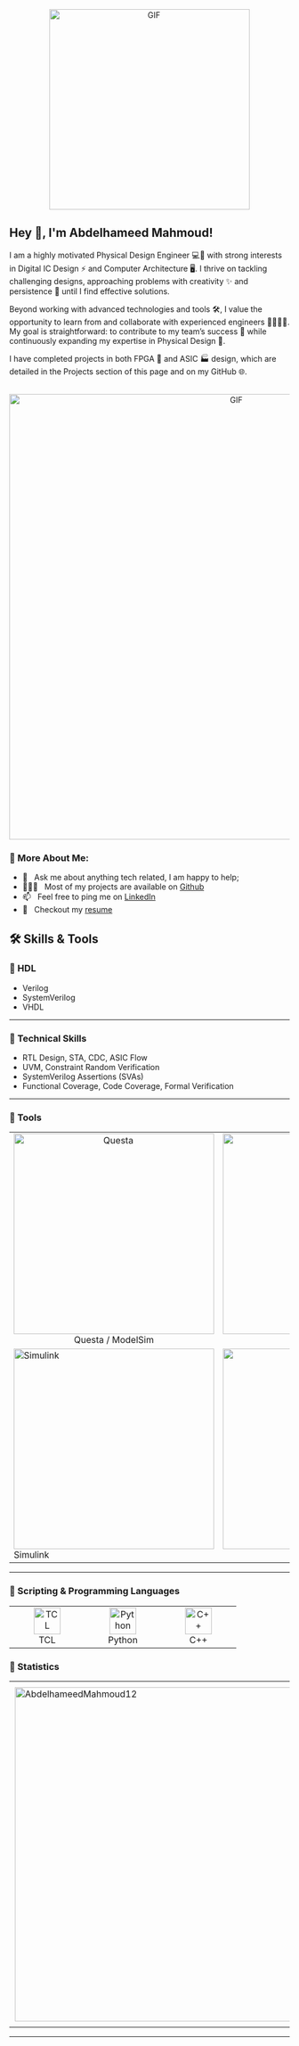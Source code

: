 <div align="center">

<img align="center" alt="GIF" src="https://gist.githubusercontent.com/Prince-Shivaram/3ace2c813ca49546f3f5f20cd03a2d3e/raw/6058e76860d16ee29df949da3166b3653959318f/hello.gif" href="https://github.com/sp-xd" width="360px"/>
</div>

## Hey 👋, I'm Abdelhameed Mahmoud!

I am a highly motivated Physical Design Engineer 💻🔧 with strong interests in Digital IC Design ⚡ and Computer Architecture 🖥️. I thrive on tackling challenging designs, approaching problems with creativity ✨ and persistence 💪 until I find effective solutions.

Beyond working with advanced technologies and tools 🛠️, I value the opportunity to learn from and collaborate with experienced engineers 👨‍💻👩‍💻. My goal is straightforward: to contribute to my team’s success 🎯 while continuously expanding my expertise in Physical Design 📐.

I have completed projects in both FPGA 🔲 and ASIC 🏭 design, which are detailed in the Projects section of this page and on my GitHub
 🌐.
<br/>
<br/>
<div align="center">
<img align="center" alt="GIF" src="https://github.com/SP-XD/SP-XD/blob/main/images/dev-working_rounded.gif?raw=true" href="https://github.com/sp-xd" width="800px"/>
  </div>

### 🧐 More About Me:
- 💬 &nbsp; Ask me about anything tech related, I am happy to help;
- 👨🏻‍💻 &nbsp; Most of my projects are available on [Github](https://github.com/AbdelhameedMahmoud12?tab=repositories)
- 📫 &nbsp; Feel free to ping me on [LinkedIn](https://www.linkedin.com/in/abdelhameed-mahmoud-25097623b/)
- 📝 &nbsp; Checkout my [resume](https://drive.google.com/file/d/1ZpR5pVBTnl_Qybq7GE3MGy1SB1JehVSE/view?usp=sharing)


   
## 🛠️ Skills & Tools

### 🔹 HDL
- Verilog  
- SystemVerilog  
- VHDL
---

### 🔹 Technical Skills
- RTL Design, STA, CDC, ASIC Flow  
- UVM, Constraint Random Verification  
- SystemVerilog Assertions (SVAs)  
- Functional Coverage, Code Coverage, Formal Verification  

---
### 🔹 Tools
<table>
  <tr>
    <td align="center" width="120">
      <img src="https://downloadlynet.ir/wp-content/uploads/2020/03/ModelSim.png" width="360px" alt="Questa"/>
      <br>Questa / ModelSim
    </td>
    <td align="center" width="120">
      <img src="https://mboers.github.io/zynq-notes/assets/screenshots/note-2.jpg" width="360px" alt="Vivado"/>
      <br>Xilinx Vivado
    </td>
    <td align="center" width="120">
      <img src="https://talentportugal.com/wp-content/uploads/2023/08/synopsys-emprego-estagio-candidatura-espontanea-talent-banner.png" width="360px" alt="Synopsys"/>
      <br>Synopsys Tools
    </td>
    <td align="center" width="120">
      <img src="https://cdnlogo.com/logos/c/32/cadence.svg" width="360px" alt="Cadence"/>
      <br>Cadence Virtuoso
    </td>
    <td align="center" width="120">
      <img src="https://upload.wikimedia.org/wikipedia/commons/thumb/2/21/Matlab_Logo.png/330px-Matlab_Logo.png" width="360px" alt="MATLAB"/>
      <br>MATLAB
    </td>
  </tr>
  <tr>
    <td align="top" width="120">
      <img src="https://upload.wikimedia.org/wikipedia/commons/3/36/Simulink_Logo_%28non-wordmark%29.png" width="360px" alt="Simulink"/>
      <br>Simulink
    </td>
    <td align="center" width="120">
      <img src="https://mlegimnpy7qi.i.optimole.com/w:712/h:473/q:mauto/f:best/ig:avif/https://www.softwarekey.com/wp-content/uploads/2015/05/labview-logo.png" width="360px"  alt="LabVIEW"/>
      <br>LabVIEW
    </td>
    <td align="center" width="120">
      <img src="https://upload.wikimedia.org/wikipedia/en/5/5a/Proteus_Design_Suite_Atom_Logo.png" width="360px"  alt="Proteus"/>
      <br>Proteus
    </td>
    <td align="center" width="120">
      <img src="https://logodix.com/logo/1965692.png" width="360px"  alt="HFSS"/>
      <br>ANSYS HFSS
    </td>
    <td align="center" width="120">
      <img src="https://www.jackenhack.com/wp-content/uploads/2020/01/Quartus_prime_icon.png" width="360px"  alt="Quartus® Prime"/>
      <br>Quartus® Prime
    </td>
  </tr>
</table>


---
### 🔹 Scripting & Programming Languages
<table>
  <tr>
    <td align="center" width="120">
      <img src="https://upload.wikimedia.org/wikipedia/commons/2/2a/Logo_of_the_TCL_Corporation.svg" width="48" height="48" alt="TCL"/>
      <br>TCL
    </td>
    <td align="center" width="120">
      <img src="https://cdn.jsdelivr.net/gh/devicons/devicon/icons/python/python-original.svg" width="48" height="48" alt="Python"/>
      <br>Python
    </td>
    <td align="center" width="120">
      <img src="https://cdn.jsdelivr.net/gh/devicons/devicon/icons/cplusplus/cplusplus-original.svg" width="48" height="48" alt="C++"/>
      <br>C++
    </td>
  </tr>
</table>

### 🔹 Statistics  

<div id="image-table">
    <table>
	    <tr>
    	    <td style="padding:10px">
        	    <img src="https://github-readme-stats.vercel.app/api?username=AbdelhameedMahmoud12&show_icons=true&locale=en" alt="AbdelhameedMahmoud12" width="600"/>
      	    </td>
            <td style="padding:10px">
            	<img src="https://github-readme-streak-stats.herokuapp.com/?user=AbdelhameedMahmoud12&" alt="AbdelhameedMahmoud12" width="600"/>
            </td>
        </tr>
    </table>
</div>

---
